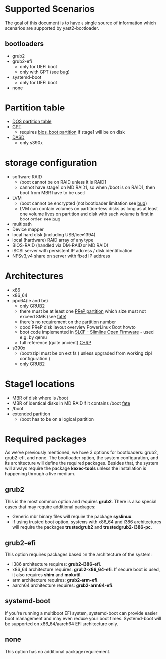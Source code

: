 # Supported Scenarios

The goal of this document is to have a single source of information  which scenarios are supported by yast2-bootloader.

## bootloaders

* grub2
* grub2-efi
  * only for UEFI boot
  * only with GPT (see [bug](https://bugzilla.novell.com/show_bug.cgi?id=889733#c8))
* systemd-boot
  * only for UEFI boot
* none

# Partition table

* [DOS partition table](http://en.wikipedia.org/wiki/Master_boot_record)
* [GPT](http://en.wikipedia.org/wiki/GUID_Partition_Table)
  * requires [bios_boot partition](http://en.wikipedia.org/wiki/BIOS_Boot_partition) if stage1 will be on disk
* [DASD](http://en.wikipedia.org/wiki/Direct-access_storage_device)
  * only s390x

# storage configuration

* software RAID
  * /boot cannot be on RAID unless it is RAID1
  * cannot have stage1 on MD RAID1, so when /boot is on RAID1, then boot from MBR have to be used
* LVM
  * /boot cannot be encrypted (not bootloader limitation see [bug](https://bugzilla.novell.com/show_bug.cgi?id=890364#c40))
  * LVM can contain volumes on partition-less disks as long as at least one volume lives on partition
    and disk with such volume is first in boot order. see [bug](http://bugzilla.suse.com/show_bug.cgi?id=980529)
* multipath
* Device mapper
* local hard disk (including USB/ieee1394)
* local (hardware) RAID array of any type
* BIOS-RAID (handled via DM-RAID or MD RAID)
* iSCSI server with persistent IP address / disk identification
* NFSv3,v4 share on server with fixed IP address


# Architectures

* x86
* x86_64
* ppc64(le and be)
  * only GRUB2
  * there must be at least one [PReP partition](http://en.wikipedia.org/wiki/Partition_type#List_of_partition_IDs) which size must not exceed 8MB (see [fate](https://fate.suse.com/317302))
  * there's no requirement on the partition number
  * good PReP disk layout overview [PowerLinux Boot howto](https://www.ibm.com/developerworks/community/wikis/home?lang=en#!/wiki/W51a7ffcf4dfd_4b40_9d82_446ebc23c550/page/PowerLinux%20Boot%20howto)
  * boot code implemented in [SLOF - Slimline Open Firmware](https://github.com/aik/SLOF/blob/master/slof/fs/packages/disk-label.fs) - used e.g. by qemu
  * full reference (quite ancient) [CHRP](https://stuff.mit.edu/afs/sipb/contrib/doc/specs/protocol/chrp/)
* s390x
  * /boot/zipl must be on ext fs ( unless upgraded from working zipl configuration )
  * only GRUB2

# Stage1 locations

* MBR of disk where is /boot
* MBR of identical disks in MD RAID if it contains /boot [fate](https://fate.novell.com/316983)
* /boot
* extended partition
  * /boot has to be on a logical partition
  
# Required packages

As we've previously mentioned, we have 3 options for bootloaders: grub2, grub2-efi, and none. The bootloader option, the system configuration, and its architecture will define the required packages. Besides that, the system will always require the package <b>kexec-tools</b> unless the installation is happening through a live medium.

## grub2
This is the most common option and requires <b>grub2</b>. There is also special cases that may require additional packages:

* Generic mbr binary files will require the package <b>syslinux</b>.
* If using trusted boot option, systems with x86_64 and i386 architectures will require the packages <b>trustedgrub2</b> and <b>trustedgrub2-i386-pc</b>.

## grub2-efi
This option requires packages based on the architecture of the system:

* i386 architecture requires: <b>grub2-i386-efi</b>.
* x86_64 architecture requires: <b>grub2-x86_64-efi</b>. If secure boot is used, it also requires <b>shim</b> and <b>mokutil</b>.
* arm architecture requires: <b>grub2-arm-efi</b>.
* aarch64 architecture requires: <b>grub2-arm64-efi</b>.

## systemd-boot
If you're running a multiboot EFI system, systemd-boot can provide easier boot management and may even reduce your boot times.
Systemd-boot will be supported on x86_64/aarch64 EFI architecture only.

## none
This option has no additional package requirement.
